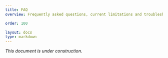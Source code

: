 ```yaml
---
title: FAQ
overview: Frequently asked questions, current limitations and troubleshooting tips.

order: 100

layout: docs
type: markdown
---
```


_This document is under construction._
